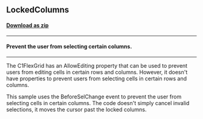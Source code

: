 ## LockedColumns
#### [Download as zip](https://minhaskamal.github.io/DownGit/#/home?url=https://github.com/GrapeCity/ComponentOne-WinForms-Samples/tree/master/NetFramework\FlexGrid\CS\LockedColumns)
____
#### Prevent the user from selecting certain columns.
____
The C1FlexGrid has an AllowEditing property that can be used to prevent users from editing cells in certain rows and columns. However, it doesn't have properties to prevent users from selecting cells in certain rows and columns. 

This sample uses the BeforeSelChange event to prevent the user from selecting cells in certain columns. The code doesn't simply cancel invalid selections, it moves the cursor past the locked columns. 
